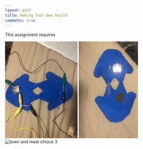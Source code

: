 ```yaml
---
layout: post 
title: Making Your Own Switch
comments: true
---
```

This assignment requires 

![Alligator Clip Prototype](/img/AlligatorSwitch.jpg)
![Finished Product](/img/FinalSwitch.jpg)
![even and meal chioce 3](/img/urly-Fries.pg)

